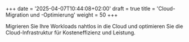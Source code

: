 +++
date = '2025-04-07T10:44:08+02:00'
draft = true
title = 'Cloud-Migration und -Optimierung'
weight = 50
+++

Migrieren Sie Ihre Workloads nahtlos in die Cloud und optimieren Sie die Cloud-Infrastruktur für Kosteneffizienz und Leistung.